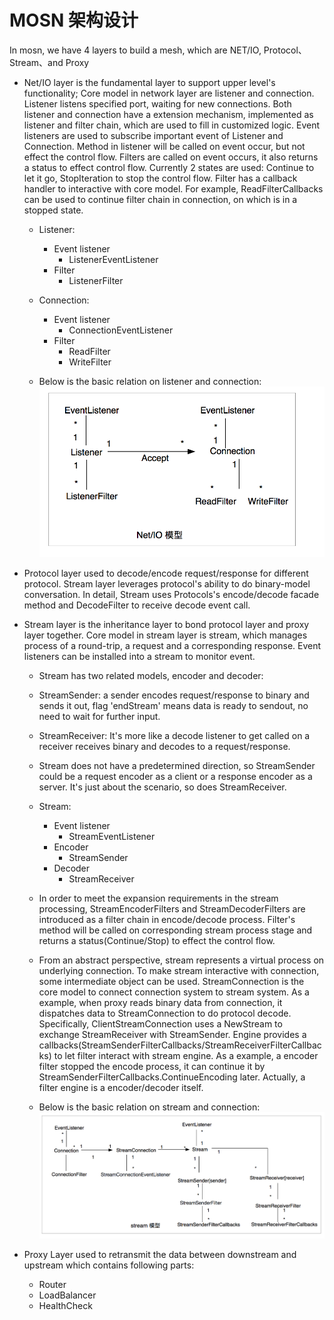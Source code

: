 # MOSN 架构设计

In mosn, we have 4 layers to build a mesh, which are NET/IO, Protocol、Stream、and Proxy

+ Net/IO layer is the fundamental layer to support upper level's functionality;
  Core model in network layer are listener and connection. 
  Listener listens specified port, waiting for new connections.
  Both listener and connection have a extension mechanism, implemented as listener and filter chain, which are used to fill in customized logic.
  Event listeners are used to subscribe important event of Listener and Connection. Method in listener will be called on event occur, but not effect the control flow.
  Filters are called on event occurs, it also returns a status to effect control flow. Currently 2 states are used: Continue to let it go, StopIteration to stop the control flow.
  Filter has a callback handler to interactive with core model. For example, ReadFilterCallbacks can be used to continue filter chain in connection, on which is in a stopped state.

  + Listener:
    + Event listener
        + ListenerEventListener
    + Filter
  	    + ListenerFilter
  + Connection:
  	+ Event listener
  	    + ConnectionEventListener
  	+ Filter
  	    + ReadFilter
  	    + WriteFilter

  + Below is the basic relation on listener and connection:
    ![NET/IO](./resource/NetIO.png)

+ Protocol layer used to decode/encode request/response for different protocol. Stream layer leverages protocol's 
  ability to do binary-model conversation. In detail, Stream uses Protocols's encode/decode facade method and DecodeFilter to receive decode event call.

+ Stream layer is the inheritance layer to bond protocol layer and proxy layer together. 
  Core model in stream layer is stream, which manages process of a round-trip, a request and a corresponding response.
  Event listeners can be installed into a stream to monitor event.
  + Stream has two related models, encoder and decoder:
  + StreamSender: a sender encodes request/response to binary and sends it out, flag 'endStream' means data is ready to sendout, no need to wait for further input.
  + StreamReceiver: It's more like a decode listener to get called on a receiver receives binary and decodes to a request/response.
  + Stream does not have a predetermined direction, so StreamSender could be a request encoder as a client or a response encoder as a server. It's just about the scenario, so does StreamReceiver.
  + Stream:
    + Event listener
  		+ StreamEventListener
    + Encoder
  	    + StreamSender
  	+ Decoder
  	    + StreamReceiver
  + In order to meet the expansion requirements in the stream processing, StreamEncoderFilters and StreamDecoderFilters are introduced as a filter chain in encode/decode process.
  Filter's method will be called on corresponding stream process stage and returns a status(Continue/Stop) to effect the control flow.
  + From an abstract perspective, stream represents a virtual process on underlying connection. To make stream interactive with connection, some intermediate object can be used.
  StreamConnection is the core model to connect connection system to stream system. As a example, when proxy reads binary data from connection, it dispatches data to StreamConnection to do protocol decode.
  Specifically, ClientStreamConnection uses a NewStream to exchange StreamReceiver with StreamSender.
  Engine provides a callbacks(StreamSenderFilterCallbacks/StreamReceiverFilterCallbacks) to let filter interact with stream engine.
  As a example, a encoder filter stopped the encode process, it can continue it by StreamSenderFilterCallbacks.ContinueEncoding later. Actually, a filter engine is a encoder/decoder itself.

  + Below is the basic relation on stream and connection:
    ![Stream](./resource/stream.png)

+ Proxy Layer used to retransmit the data between downstream and upstream which contains following parts:
  + Router
  + LoadBalancer
  + HealthCheck 